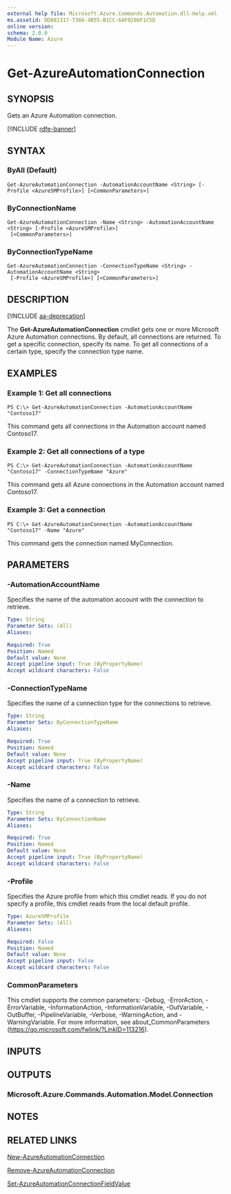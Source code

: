 ```yaml
---
external help file: Microsoft.Azure.Commands.Automation.dll-Help.xml
ms.assetid: DD881317-7366-4B55-B1CC-6AF0286F1C5D
online version: 
schema: 2.0.0
Module Name: Azure
---
```


# Get-AzureAutomationConnection

## SYNOPSIS

Gets an Azure Automation connection.

[!INCLUDE [rdfe-banner](../../includes/rdfe-banner.md)]

## SYNTAX

### ByAll (Default)
```
Get-AzureAutomationConnection -AutomationAccountName <String> [-Profile <AzureSMProfile>] [<CommonParameters>]
```

### ByConnectionName
```
Get-AzureAutomationConnection -Name <String> -AutomationAccountName <String> [-Profile <AzureSMProfile>]
 [<CommonParameters>]
```

### ByConnectionTypeName
```
Get-AzureAutomationConnection -ConnectionTypeName <String> -AutomationAccountName <String>
 [-Profile <AzureSMProfile>] [<CommonParameters>]
```

## DESCRIPTION

[!INCLUDE [aa-deprecation](../../includes/aa-deprecation.md)]

The **Get-AzureAutomationConnection** cmdlet gets one or more Microsoft Azure Automation connections.
By default, all connections are returned.
To get a specific connection, specify its name.
To get all connections of a certain type, specify the connection type name.

## EXAMPLES

### Example 1: Get all connections
```
PS C:\> Get-AzureAutomationConnection -AutomationAccountName "Contoso17"
```

This command gets all connections in the Automation account named Contoso17.

### Example 2: Get all connections of a type
```
PS C:\> Get-AzureAutomationConnection -AutomationAccountName "Contoso17" -ConnectionTypeName "Azure"
```

This command gets all Azure connections in the Automation account named Contoso17.

### Example 3: Get a connection
```
PS C:\> Get-AzureAutomationConnection -AutomationAccountName "Contoso17" -Name "Azure"
```

This command gets the connection named MyConnection.

## PARAMETERS

### -AutomationAccountName
Specifies the name of the automation account with the connection to retrieve.

```yaml
Type: String
Parameter Sets: (All)
Aliases: 

Required: True
Position: Named
Default value: None
Accept pipeline input: True (ByPropertyName)
Accept wildcard characters: False
```

### -ConnectionTypeName
Specifies the name of a connection type for the connections to retrieve.

```yaml
Type: String
Parameter Sets: ByConnectionTypeName
Aliases: 

Required: True
Position: Named
Default value: None
Accept pipeline input: True (ByPropertyName)
Accept wildcard characters: False
```

### -Name
Specifies the name of a connection to retrieve.

```yaml
Type: String
Parameter Sets: ByConnectionName
Aliases: 

Required: True
Position: Named
Default value: None
Accept pipeline input: True (ByPropertyName)
Accept wildcard characters: False
```

### -Profile
Specifies the Azure profile from which this cmdlet reads.
If you do not specify a profile, this cmdlet reads from the local default profile.

```yaml
Type: AzureSMProfile
Parameter Sets: (All)
Aliases: 

Required: False
Position: Named
Default value: None
Accept pipeline input: False
Accept wildcard characters: False
```

### CommonParameters
This cmdlet supports the common parameters: -Debug, -ErrorAction, -ErrorVariable, -InformationAction, -InformationVariable, -OutVariable, -OutBuffer, -PipelineVariable, -Verbose, -WarningAction, and -WarningVariable. For more information, see about_CommonParameters (https://go.microsoft.com/fwlink/?LinkID=113216).

## INPUTS

## OUTPUTS

### Microsoft.Azure.Commands.Automation.Model.Connection

## NOTES

## RELATED LINKS

[New-AzureAutomationConnection](./New-AzureAutomationConnection.md)

[Remove-AzureAutomationConnection](./Remove-AzureAutomationConnection.md)

[Set-AzureAutomationConnectionFieldValue](./Set-AzureAutomationConnectionFieldValue.md)


